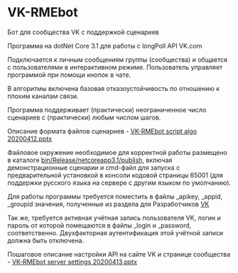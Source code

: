 # VK-RMEbot
Бот для сообщества VK с поддержкой сценариев

Программа на dotNet Core 3.1 для работы с longPoll API VK.com

Подключается к личным сообщениям группы (сообщества) и общается с пользователями в интерактивном режиме.
Пользователь управляет программой при помощи кнопок в чате.

В алгоритмы включена базовая отказоустойчивость по отношению к плохим каналам связи.

Программа поддерживает (практически) неограниченное число сценариев с (практически) любым числом шагов.

Описание формата файлов сценариев - [VK-RMEbot script algo 20200412.pptx](VK-RMEbot%20script%20algo%2020200412.pptx)

Файловое окружение необходимое для корректной работы размещено в каталоге [bin/Release/netcoreapp3.1/publish](bin/Release/netcoreapp3.1/publish), включая демонстрационные сценарии и cmd-файл для запуска с предварительной установкой в консоли кодовой страницы 65001 (для поддержки русского языка на сервере с другим языком по умолчанию). 

Для работы программы требуется поместить в файлы _apikey, _appid, _groupid значения, полученные из раздела для Разработчиков [VK](https://vk.com/dev)

Так же, требуется активная учётная запись пользователя VK, логин и пароль от которой помещаются в файлы _login и _password, соответственно. 
Двухфакторная аутентификация этой учётной записи должна быть отключена.

Пошаговое описание настройки API на сайте VK и странице сообщества - [VK-RMEbot server settings 20200413.pptx](VK-RMEbot%20server%20settings%2020200413.pptx)


